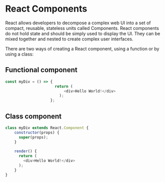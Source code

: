 # React Components

React allows developers to decompose a complex web UI into a set of compact, reusable, stateless units called Components. React components do not hold state and should be simply used to display the UI. They can be mixed together and nested to create complex user interfaces.

There are two ways of creating a React component, using a function or by using a class:

## Functional component

```js
const myDiv = () => { 
                      return (
                          <div>Hello World!</div>
                        ); 
                    };
```

## Class component

```js
class myDiv extends React.Component {
    constructor(props) {
      super(props);
    }
    
    render() {
      return (
        <div>Hello World!</div>
      );
    }
}
